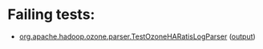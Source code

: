 # Failing tests: 

 * [org.apache.hadoop.ozone.parser.TestOzoneHARatisLogParser](hadoop-ozone/integration-test/org.apache.hadoop.ozone.parser.TestOzoneHARatisLogParser.txt) ([output](hadoop-ozone/integration-test/org.apache.hadoop.ozone.parser.TestOzoneHARatisLogParser-output.txt))
